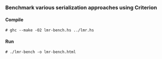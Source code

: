 ### Benchmark various serialization approaches using Criterion

#### Compile

```ShellSession
# ghc --make -O2 lmr-bench.hs ../lmr.hs
```

#### Run

```ShellSession
# ./lmr-bench -o lmr-bench.html
```

